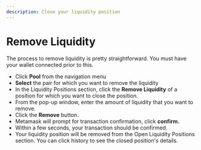 ```yaml
---
description: Close your liquidity position
---
```


# Remove Liquidity

The process to remove liquidity is pretty straightforward. You must have your wallet connected prior to this.

* Click **Pool** from the navigation menu
* **Select** the pair for which you want to remove the liquidity
* In the Liquidity Positions section, click the **Remove Liquidity** of a position for which you want to close the position.
* From the pop-up window, enter the amount of liquidity that you want to remove.
* Click the **Remove** button.
* Metamask will prompt for transaction confirmation, click **confirm.**
* Within a few seconds, your transaction should be confirmed.
* Your liquidity position will be removed from the Open Liquidity Positions section. You can click history to see the closed position's details.
